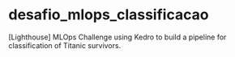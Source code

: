 # desafio_mlops_classificacao
[Lighthouse] MLOps Challenge using Kedro to build a pipeline for classification of Titanic survivors.
